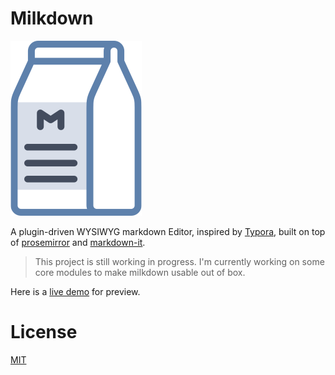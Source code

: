 # Milkdown

![logo](/gh-pages/public/milkdown-mini.svg)

A plugin-driven WYSIWYG markdown Editor, inspired by [Typora](https://typora.io/), built on top of [prosemirror](https://prosemirror.net/) and [markdown-it](https://github.com/markdown-it/markdown-it).

> This project is still working in progress. I'm currently working on
> some core modules to make milkdown usable out of box.

Here is a [live demo](https://saul-mirone.github.io/milkdown/) for preview.

# License

[MIT](/LICENSE)
